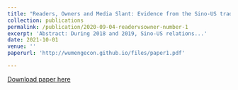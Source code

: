 ```yaml
---
title: "Readers, Owners and Media Slant: Evidence from the Sino-US trade conflict"
collection: publications
permalink: /publication/2020-09-04-readervsowner-number-1
excerpt: 'Abstract: During 2018 and 2019, Sino-US relations...'
date: 2021-10-01
venue: ''
paperurl: 'http://wumengecon.github.io/files/paper1.pdf'

---
```


[Download paper here](http://wumengecon.github.io/files/paper1.pdf)

